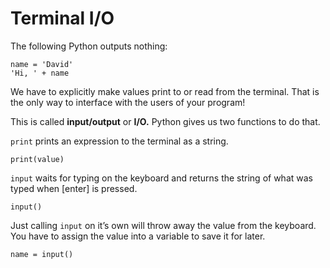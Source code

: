 # Terminal I/O

The following Python outputs nothing:

    name = 'David'
    'Hi, ' + name

We have to explicitly make values print to or read from the terminal. That is the only way to interface with the users of your program!

This is called **input/output** or **I/O.** Python gives us two functions to do that.

`print` prints an expression to the terminal as a string.

    print(value)

`input` waits for typing on the keyboard and returns the string of what was typed when [enter] is pressed.

    input()

Just calling `input` on it’s own will throw away the value from the keyboard. You have to assign the value into a variable to save it for later.

    name = input()
